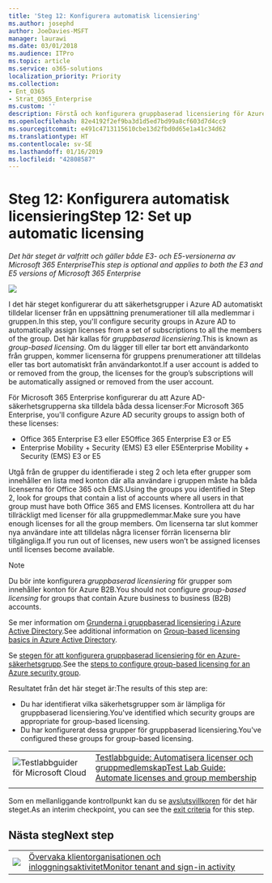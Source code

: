 ```yaml
---
title: 'Steg 12: Konfigurera automatisk licensiering'
ms.author: josephd
author: JoeDavies-MSFT
manager: laurawi
ms.date: 03/01/2018
ms.audience: ITPro
ms.topic: article
ms.service: o365-solutions
localization_priority: Priority
ms.collection:
- Ent_O365
- Strat_O365_Enterprise
ms.custom: ''
description: Förstå och konfigurera gruppbaserad licensiering för Azure AD-grupper.
ms.openlocfilehash: 82e4192f2ef9ba3d1d5ed7bd99a8cf603d7d4cc9
ms.sourcegitcommit: e491c4713115610cbe13d2fbd0d65e1a41c34d62
ms.translationtype: HT
ms.contentlocale: sv-SE
ms.lasthandoff: 01/16/2019
ms.locfileid: "42808587"
---
```

# <a name="step-12-set-up-automatic-licensing"></a><span data-ttu-id="c8561-103">Steg 12: Konfigurera automatisk licensiering</span><span class="sxs-lookup"><span data-stu-id="c8561-103">Step 12: Set up automatic licensing</span></span>

<span data-ttu-id="c8561-104">*Det här steget är valfritt och gäller både E3- och E5-versionerna av Microsoft 365 Enterprise*</span><span class="sxs-lookup"><span data-stu-id="c8561-104">*This step is optional and applies to both the E3 and E5 versions of Microsoft 365 Enterprise*</span></span>

![](./media/deploy-foundation-infrastructure/identity_icon-small.png)

<span data-ttu-id="c8561-105">I det här steget konfigurerar du att säkerhetsgrupper i Azure AD automatiskt tilldelar licenser från en uppsättning prenumerationer till alla medlemmar i gruppen.</span><span class="sxs-lookup"><span data-stu-id="c8561-105">In this step, you'll configure security groups in Azure AD to automatically assign licenses from a set of subscriptions to all the members of the group.</span></span> <span data-ttu-id="c8561-106">Det här kallas för *gruppbaserad licensiering*.</span><span class="sxs-lookup"><span data-stu-id="c8561-106">This is known as *group-based licensing*.</span></span> <span data-ttu-id="c8561-107">Om du lägger till eller tar bort ett användarkonto från gruppen, kommer licenserna för gruppens prenumerationer att tilldelas eller tas bort automatiskt från användarkontot.</span><span class="sxs-lookup"><span data-stu-id="c8561-107">If a user account is added to or removed from the group, the licenses for the group’s subscriptions will be automatically assigned or removed from the user account.</span></span>

<span data-ttu-id="c8561-108">För Microsoft 365 Enterprise konfigurerar du att Azure AD-säkerhetsgrupperna ska tilldela båda dessa licenser:</span><span class="sxs-lookup"><span data-stu-id="c8561-108">For Microsoft 365 Enterprise, you'll configure Azure AD security groups to assign both of these licenses:</span></span>

- <span data-ttu-id="c8561-109">Office 365 Enterprise E3 eller E5</span><span class="sxs-lookup"><span data-stu-id="c8561-109">Office 365 Enterprise E3 or E5</span></span>
- <span data-ttu-id="c8561-110">Enterprise Mobility + Security (EMS) E3 eller E5</span><span class="sxs-lookup"><span data-stu-id="c8561-110">Enterprise Mobility + Security (EMS) E3 or E5</span></span>

<span data-ttu-id="c8561-111">Utgå från de grupper du identifierade i steg 2 och leta efter grupper som innehåller en lista med konton där alla användare i gruppen måste ha båda licenserna för Office 365 och EMS.</span><span class="sxs-lookup"><span data-stu-id="c8561-111">Using the groups you identified in Step 2, look for groups that contain a list of accounts where all users in that group must have both Office 365 and EMS licenses.</span></span> <span data-ttu-id="c8561-112">Kontrollera att du har tillräckligt med licenser för alla gruppmedlemmar.</span><span class="sxs-lookup"><span data-stu-id="c8561-112">Make sure you have enough licenses for all the group members.</span></span> <span data-ttu-id="c8561-113">Om licenserna tar slut kommer nya användare inte att tilldelas några licenser förrän licenserna blir tillgängliga.</span><span class="sxs-lookup"><span data-stu-id="c8561-113">If you run out of licenses, new users won’t be assigned licenses until licenses become available.</span></span>

>[!Note]
><span data-ttu-id="c8561-114">Du bör inte konfigurera *gruppbaserad licensiering* för grupper som innehåller konton för Azure B2B.</span><span class="sxs-lookup"><span data-stu-id="c8561-114">You should not configure *group-based licensing* for groups that contain Azure business to business (B2B) accounts.</span></span>
>

<span data-ttu-id="c8561-115">Se mer information om [Grunderna i gruppbaserad licensiering i Azure Active Directory](https://docs.microsoft.com/azure/active-directory/active-directory-licensing-whatis-azure-portal).</span><span class="sxs-lookup"><span data-stu-id="c8561-115">See additional information on [Group-based licensing basics in Azure Active Directory](https://docs.microsoft.com/azure/active-directory/active-directory-licensing-whatis-azure-portal).</span></span>

<span data-ttu-id="c8561-116">Se [stegen för att konfigurera gruppbaserad licensiering för en Azure-säkerhetsgrupp](https://docs.microsoft.com/azure/active-directory/active-directory-licensing-group-assignment-azure-portal).</span><span class="sxs-lookup"><span data-stu-id="c8561-116">See the [steps to configure group-based licensing for an Azure security group](https://docs.microsoft.com/azure/active-directory/active-directory-licensing-group-assignment-azure-portal).</span></span>

<span data-ttu-id="c8561-117">Resultatet från det här steget är:</span><span class="sxs-lookup"><span data-stu-id="c8561-117">The results of this step are:</span></span>

- <span data-ttu-id="c8561-118">Du har identifierat vilka säkerhetsgrupper som är lämpliga för gruppbaserad licensiering.</span><span class="sxs-lookup"><span data-stu-id="c8561-118">You've identified which security groups are appropriate for group-based licensing.</span></span>
- <span data-ttu-id="c8561-119">Du har konfigurerat dessa grupper för gruppbaserad licensiering.</span><span class="sxs-lookup"><span data-stu-id="c8561-119">You've configured these groups for group-based licensing.</span></span>

|||
|:-------|:-----|
|![Testlabbguider för Microsoft Cloud](media/m365-enterprise-test-lab-guides/cloud-tlg-icon-small.png)| [<span data-ttu-id="c8561-121">Testlabbguide: Automatisera licenser och gruppmedlemskap</span><span class="sxs-lookup"><span data-stu-id="c8561-121">Test Lab Guide: Automate licenses and group membership</span></span>](automate-licenses-group-membership-microsoft-365-test-environment.md) |
|||

<span data-ttu-id="c8561-122">Som en mellanliggande kontrollpunkt kan du se [avslutsvillkoren](identity-exit-criteria.md#crit-identity-group-license) för det här steget.</span><span class="sxs-lookup"><span data-stu-id="c8561-122">As an interim checkpoint, you can see the [exit criteria](identity-exit-criteria.md#crit-identity-group-license) for this step.</span></span>

## <a name="next-step"></a><span data-ttu-id="c8561-123">Nästa steg</span><span class="sxs-lookup"><span data-stu-id="c8561-123">Next step</span></span>

|||
|:-------|:-----|
|![](./media/stepnumbers/Step13.png)| [<span data-ttu-id="c8561-124">Övervaka klientorganisationen och inloggningsaktivitet</span><span class="sxs-lookup"><span data-stu-id="c8561-124">Monitor tenant and sign-in activity</span></span>](identity-azure-ad-access-usage-reporting.md) |

